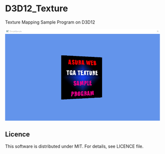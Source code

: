 ﻿# D3D12_Texture
Texture Mapping Sample Program on D3D12

![キャプチャー画像](./result.png)

Licence
--------------------

This software is distributed under MIT. For details, see LICENCE file.
